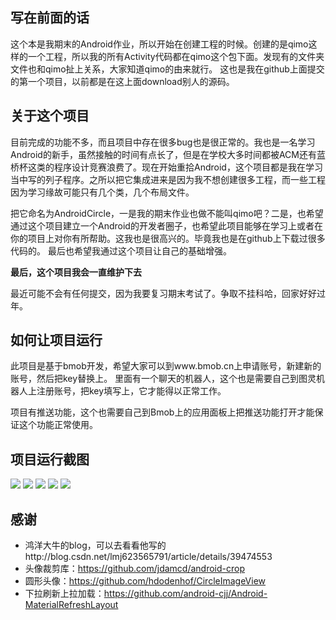 ## 写在前面的话
这个本是我期末的Android作业，所以开始在创建工程的时候。创建的是qimo这样的一个工程，所以我的所有Activity代码都在qimo这个包下面。发现有的文件夹文件也和qimo扯上关系，大家知道qimo的由来就行。
这也是我在github上面提交的第一个项目，以前都是在这上面download别人的源码。

## 关于这个项目
目前完成的功能不多，而且项目中存在很多bug也是很正常的。我也是一名学习Android的新手，虽然接触的时间有点长了，但是在学校大多时间都被ACM还有蓝桥杯这类的程序设计竞赛浪费了。现在开始重拾Android，这个项目都是我在学习当中写的列子程序。之所以把它集成进来是因为我不想创建很多工程，而一些工程因为学习缘故可能只有几个类，几个布局文件。

把它命名为AndroidCircle，一是我的期末作业也做不能叫qimo吧？二是，也希望通过这个项目建立一个Android的开发者圈子，也希望此项目能够在学习上或者在你的项目上对你有所帮助。这我也是很高兴的。毕竟我也是在github上下载过很多代码的。
最后也希望我通过这个项目让自己的基础增强。

**最后，这个项目我会一直维护下去**

最近可能不会有任何提交，因为我要复习期末考试了。争取不挂科哈，回家好好过年。

## 如何让项目运行
此项目是基于bmob开发，希望大家可以到www.bmob.cn上申请账号，新建新的账号，然后把key替换上。
里面有一个聊天的机器人，这个也是需要自己到图灵机器人上注册账号，把key填写上，它才能得以正常工作。

项目有推送功能，这个也需要自己到Bmob上的应用面板上把推送功能打开才能保证这个功能正常使用。

## 项目运行截图
![](image/main.png)
![](image/push.png)
![](image/robot.png)
![](image/blog.png)
![](image/apidemo1.png)

## 感谢
* 鸿洋大牛的blog，可以去看看他写的http://blog.csdn.net/lmj623565791/article/details/39474553
* 头像裁剪库：https://github.com/jdamcd/android-crop
* 圆形头像：https://github.com/hdodenhof/CircleImageView
* 下拉刷新上拉加载：https://github.com/android-cjj/Android-MaterialRefreshLayout